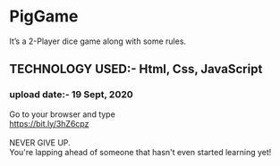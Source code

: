 # PigGame
 It’s a 2-Player dice game along with some rules. <br>
## TECHNOLOGY USED:- Html, Css, JavaScript
### upload date:- 19 Sept, 2020
Go to your browser and type<br>
https://bit.ly/3hZ6cpz<br>
<br>
NEVER GIVE UP.<br>
You're lapping ahead of someone that hasn't even started learning yet!
